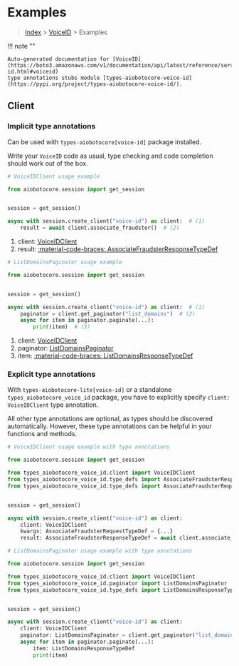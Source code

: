 # Examples

> [Index](../README.md) > [VoiceID](./README.md) > Examples

!!! note ""

    Auto-generated documentation for [VoiceID](https://boto3.amazonaws.com/v1/documentation/api/latest/reference/services/voice-id.html#voiceid)
    type annotations stubs module [types-aiobotocore-voice-id](https://pypi.org/project/types-aiobotocore-voice-id/).

## Client

### Implicit type annotations

Can be used with `types-aiobotocore[voice-id]` package installed.

Write your `VoiceID` code as usual,
type checking and code completion should work out of the box.



```python
# VoiceIDClient usage example

from aiobotocore.session import get_session


session = get_session()

async with session.create_client("voice-id") as client:  # (1)
    result = await client.associate_fraudster()  # (2)
```

1. client: [VoiceIDClient](./client.md)
2. result: [:material-code-braces: AssociateFraudsterResponseTypeDef](./type_defs.md#associatefraudsterresponsetypedef) 



```python
# ListDomainsPaginator usage example

from aiobotocore.session import get_session


session = get_session()

async with session.create_client("voice-id") as client:  # (1)
    paginator = client.get_paginator("list_domains")  # (2)
    async for item in paginator.paginate(...):
        print(item)  # (3)
```

1. client: [VoiceIDClient](./client.md)
2. paginator: [ListDomainsPaginator](./paginators.md#listdomainspaginator)
3. item: [:material-code-braces: ListDomainsResponseTypeDef](./type_defs.md#listdomainsresponsetypedef) 




### Explicit type annotations

With `types-aiobotocore-lite[voice-id]`
or a standalone `types_aiobotocore_voice_id` package, you have to explicitly specify
`client: VoiceIDClient` type annotation.

All other type annotations are optional, as types should be discovered automatically.
However, these type annotations can be helpful in your functions and methods.


```python
# VoiceIDClient usage example with type annotations

from aiobotocore.session import get_session

from types_aiobotocore_voice_id.client import VoiceIDClient
from types_aiobotocore_voice_id.type_defs import AssociateFraudsterResponseTypeDef
from types_aiobotocore_voice_id.type_defs import AssociateFraudsterRequestTypeDef


session = get_session()

async with session.create_client("voice-id") as client:
    client: VoiceIDClient
    kwargs: AssociateFraudsterRequestTypeDef = {...}
    result: AssociateFraudsterResponseTypeDef = await client.associate_fraudster(**kwargs)
```



```python
# ListDomainsPaginator usage example with type annotations

from aiobotocore.session import get_session

from types_aiobotocore_voice_id.client import VoiceIDClient
from types_aiobotocore_voice_id.paginator import ListDomainsPaginator
from types_aiobotocore_voice_id.type_defs import ListDomainsResponseTypeDef


session = get_session()

async with session.create_client("voice-id") as client:
    client: VoiceIDClient
    paginator: ListDomainsPaginator = client.get_paginator("list_domains")
    async for item in paginator.paginate(...):
        item: ListDomainsResponseTypeDef
        print(item)
```


